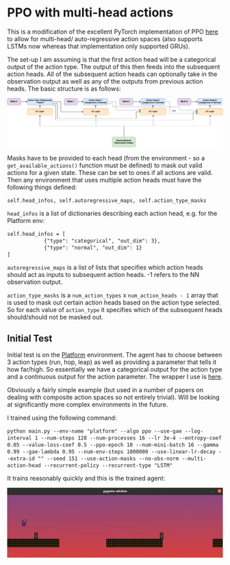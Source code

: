 # PPO with multi-head actions
This is a modification of the excellent PyTorch implementation of PPO [here](https://github.com/ikostrikov/pytorch-a2c-ppo-acktr-gail) to allow for multi-head/ auto-regressive action spaces (also supports LSTMs now whereas that implementation only supported GRUs).

The set-up I am assuming is that the first action head will be a categorical output of the action type. The output of this then feeds into the subsequent action heads. All of the subsequent action heads can optionally take in the observation output as well as any of the outputs from previous action heads. The basic structure is as follows:

![](https://github.com/henrycharlesworth/multi_action_head_PPO/blob/master/imgs/action_head_structure.png?raw=true)

Masks have to be provided to each head (from the environment - so a `get_available_actions()` function must be defined) to mask out valid actions for a given state. These can be set to ones if all actions are valid. Then any environment that uses multiple action heads must have the following things defined:
```
self.head_infos, self.autoregressive_maps, self.action_type_masks
```

`head_infos` is a list of dictionaries describing each action head, e.g. for the Platform env:

```
self.head_infos = [
            {"type": "categorical", "out_dim": 3},
            {"type": "normal", "out_dim": 1}
]

```
`autoregressive_maps` is a list of lists that specifies which action heads should act as inputs to subsequent action heads. -1 refers to the NN observation output.

`action_type_masks` is a `num_action_types` x `num_action_heads - 1` array that is used to mask out certain action heads based on the action type selected. So for each value of `action_type` it specifies which of the subsequent heads should/should not be masked out.

## Initial Test
Initial test is on the [Platform](https://github.com/cycraig/gym-platform) environment. The agent has to choose between 3 action types (run, hop, leap) as well as providing a parameter that tells it how far/high. So essentially we have a categorical output for the action type and a continuous output for the action parameter. The wrapper I use is [here](https://github.com/henrycharlesworth/multi_action_head_PPO/blob/master/envs/platform_wrapper.py). 

Obviously a fairly simple example (but used in a number of papers on dealing with composite action spaces so not entirely trivial). Will be looking at significantly more complex environments in the future.

I trained using the following command:
```
python main.py --env-name "platform" --algo ppo --use-gae --log-interval 1 --num-steps 128 --num-processes 16 --lr 3e-4 --entropy-coef 0.05 --value-loss-coef 0.5 --ppo-epoch 10 --num-mini-batch 16 --gamma 0.99 --gae-lambda 0.95 --num-env-steps 1000000 --use-linear-lr-decay --extra-id "" --seed 151 --use-action-masks --no-obs-norm --multi-action-head --recurrent-policy --recurrent-type "LSTM"
```

It trains reasonably quickly and this is the trained agent:

![platform result](https://github.com/henrycharlesworth/multi_action_head_PPO/blob/master/imgs/platform_gif.gif?raw=true)
